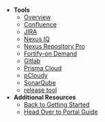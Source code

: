 - **Tools**
  - [Overview](tools-overview) 
  - [Confluence](confluence/confluence-overview)
  - [JIRA](jira/jira-overview) 
  - [Nexus IQ](nexus-iq/nexus-iq-overview)
  - [Nexus Repository Pro](nexus-repository/nexus-repository-pro-overview)
  - [Fortify-on Demand](fod/fortify-overview)
  - [Gitlab](gitlab/gitlab-overview)
  - [Prisma Cloud](prisma-cloud/prisma-cloud-overview)
  - [pCloudy](pcloud/pcloudy-overview)
  - [SonarQube](sonarqube/sonarqube-overview)
  - [release tool](release-tool-overview)  
- **Additional Resources**
  - [Back to Getting Started](https://docs.developer.tech.gov.sg/docs/ship-hats-getting-started-guide/#/)
  - [Head Over to Portal Guide](https://docs.developer.tech.gov.sg/docs/ship-hats-portal-guide/#/ship-hats-portal-overview)